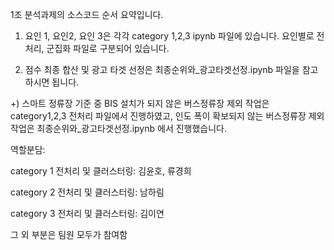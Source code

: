 1조 분석과제의 소스코드 순서 요약입니다.

1. 요인 1, 요인2, 요인 3은 각각 category 1,2,3 ipynb 파일에 있습니다.
   요인별로 전처리, 군집화 파일로 구분되어 있습니다. 

2. 점수 최종 합산 및 광고 타겟 선정은 최종순위와_광고타겟선정.ipynb 파일을 참고하시면 됩니다.

+) 스마트 정류장 기준 중 BIS 설치가 되지 않은 버스정류장 제외 작업은 category1,2,3 전처리 파일에서 진행하였고,
인도 폭이 확보되지 않는 버스정류장 제외 작업은 최종순위와_광고타겟선정.ipynb 에서 진행했습니다. 



역할분담:

category 1 전처리 및 클러스터링: 김윤호, 류경희

category 2 전처리 및 클러스터링: 남하림

category 3 전처리 및 클러스터링: 김이연

그 외 부분은 팀원 모두가 참여함

